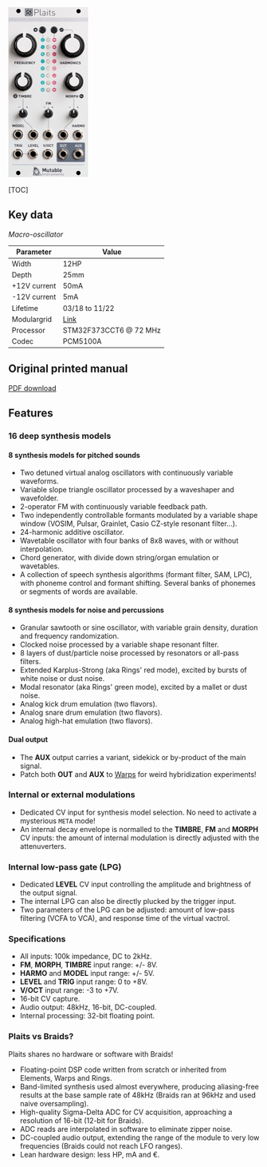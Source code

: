 ![](images/front_small.jpg)

[TOC]

## Key data

*Macro-oscillator*

Parameter    | Value
-------------|------
Width        | 12HP
Depth        | 25mm
+12V current | 50mA
-12V current | 5mA
Lifetime     | 03/18 to 11/22
Modulargrid  | [Link](https://www.modulargrid.net/e/mutable-instruments-plaits)
Processor    | STM32F373CCT6 @ 72 MHz
Codec        | PCM5100A

## Original printed manual

[PDF download](downloads/plaits_quickstart.pdf)

## Features

### 16 deep synthesis models

#### 8 synthesis models for pitched sounds

* Two detuned virtual analog oscillators with continuously variable waveforms.
* Variable slope triangle oscillator processed by a waveshaper and wavefolder.
* 2-operator FM with continuously variable feedback path.
* Two independently controllable formants modulated by a variable shape window (VOSIM, Pulsar, Grainlet, Casio CZ-style resonant filter...).
* 24-harmonic additive oscillator.
* Wavetable oscillator with four banks of 8x8 waves, with or without interpolation.
* Chord generator, with divide down string/organ emulation or wavetables.
* A collection of speech synthesis algorithms (formant filter, SAM, LPC), with phoneme control and formant shifting. Several banks of phonemes or segments of words are available.

#### 8 synthesis models for noise and percussions

* Granular sawtooth or sine oscillator, with variable grain density, duration and frequency randomization.
* Clocked noise processed by a variable shape resonant filter.
* 8 layers of dust/particle noise processed by resonators or all-pass filters.
* Extended Karplus-Strong (aka Rings' red mode), excited by bursts of white noise or dust noise.
* Modal resonator (aka Rings' green mode), excited by a mallet or dust noise.
* Analog kick drum emulation (two flavors).
* Analog snare drum emulation (two flavors).
* Analog high-hat emulation (two flavors).

#### Dual output

* The **AUX** output carries a variant, sidekick or by-product of the main signal.
* Patch both **OUT** and **AUX** to [Warps](../warps) for weird hybridization experiments!

### Internal or external modulations

* Dedicated CV input for synthesis model selection. No need to activate a mysterious `META` mode!
* An internal decay envelope is normalled to the **TIMBRE**, **FM** and **MORPH** CV inputs: the amount of internal modulation is directly adjusted with the attenuverters.

### Internal low-pass gate (LPG)

* Dedicated **LEVEL** CV input controlling the amplitude and brightness of the output signal.
* The internal LPG can also be directly plucked by the trigger input.
* Two parameters of the LPG can be adjusted: amount of low-pass filtering (VCFA to VCA), and response time of the virtual vactrol.

### Specifications

* All inputs: 100k impedance, DC to 2kHz.
* **FM**, **MORPH**, **TIMBRE** input range: +/- 8V.
* **HARMO** and **MODEL** input range: +/- 5V.
* **LEVEL** and **TRIG** input range: 0 to +8V.
* **V/OCT** input range: -3 to +7V.
* 16-bit CV capture.
* Audio output: 48kHz, 16-bit, DC-coupled.
* Internal processing: 32-bit floating point.

### Plaits vs Braids?

Plaits shares no hardware or software with Braids!

* Floating-point DSP code written from scratch or inherited from Elements, Warps and Rings.
* Band-limited synthesis used almost everywhere, producing aliasing-free results at the base sample rate of 48kHz (Braids ran at 96kHz and used naive oversampling).
* High-quality Sigma-Delta ADC for CV acquisition, approaching a resolution of 16-bit (12-bit for Braids).
* ADC reads are interpolated in software to eliminate zipper noise.
* DC-coupled audio output, extending the range of the module to very low frequencies (Braids could not reach LFO ranges).
* Lean hardware design: less HP, mA and €.

